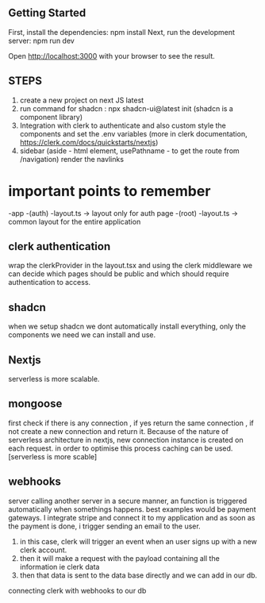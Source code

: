 ## Getting Started

First, install the dependencies: npm install
Next, run the development server: npm run dev

Open [http://localhost:3000](http://localhost:3000) with your browser to see the result.

## STEPS

1. create a new project on next JS latest
2. run command for shadcn : npx shadcn-ui@latest init (shadcn is a component library)
3. Integration with clerk to authenticate and also custom style the components and set the .env variables (more in clerk documentation, https://clerk.com/docs/quickstarts/nextjs)
4. sidebar (aside - html element, usePathname - to get the route from /navigation) render the navlinks

# important points to remember

-app
-(auth)
-layout.ts -> layout only for auth page
-(root)
-layout.ts -> common layout for the entire application

## clerk authentication

wrap the clerkProvider in the layout.tsx and using the clerk middleware we can decide which pages should be public and which should require authentication to access.

## shadcn

when we setup shadcn we dont automatically install everything, only the components we need we can install and use.

## Nextjs

serverless is more scalable.

## mongoose

first check if there is any connection , if yes return the same connection , if not create a new connection and return it. Because of the nature of serverless architecture in nextjs, new connection instance is created on each request. in order to optimise this process caching can be used.
[serverless is more scable]

## webhooks
server calling another server in a secure manner, an function is triggered automatically when somethings happens. 
best examples would be payment gateways. I integrate stripe and connect it to my application and as soon as the payment is done, i trigger sending an email to the user.

1. in this case, clerk will trigger an event when an user signs up with a new clerk account.
2. then it will make a request with the payload containing all the information ie clerk data
3. then that data is sent to the data base directly and we can add in our db.

connecting clerk with webhooks to our db
